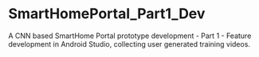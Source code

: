 # SmartHomePortal_Part1_Dev
A CNN based SmartHome Portal prototype development - Part 1 - Feature development in Android Studio, collecting user generated training videos. 

